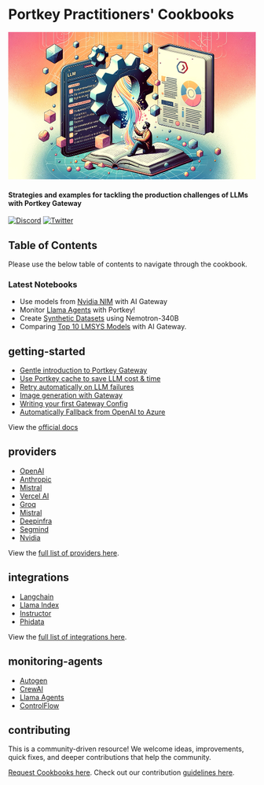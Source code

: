 # Portkey Practitioners' Cookbooks

<img src="../docs/images/cookbook-header.png" height=300 alt="header" />

#### Strategies and examples for tackling the production challenges of LLMs with Portkey Gateway

[![Discord](https://img.shields.io/discord/1143393887742861333)](https://portkey.ai/community)
[![Twitter](https://img.shields.io/twitter/url/https/twitter/follow/portkeyai?style=social&label=Follow%20%40PortkeyAI)](https://twitter.com/portkeyai)

## Table of Contents

Please use the below table of contents to navigate through the cookbook.

### Latest Notebooks

- Use models from [Nvidia NIM](/cookbook/providers/nvidia.ipynb) with AI Gateway
- Monitor [Llama Agents](/cookbook/monitoring-agents/Llama_Agents_with_Telemetry.ipynb) with Portkey!
- Create [Synthetic Datasets](/cookbook/use-cases/Nemotron_GPT_Finetuning_Portkey.ipynb) using Nemotron-340B
- Comparing [Top 10 LMSYS Models](./use-cases/LMSYS%20Series/comparing-top10-LMSYS-models-with-Portkey.ipynb) with AI Gateway.

## getting-started

- [Gentle introduction to Portkey Gateway](./getting-started/gentle-introduction-to-portkey-gateway.ipynb)
- [Use Portkey cache to save LLM cost & time](./getting-started/enable-cache.md)
- [Retry automatically on LLM failures](./getting-started/automatic-retries-on-failures.md)
- [Image generation with Gateway](./getting-started/image-generation.ipynb)
- [Writing your first Gateway Config](./getting-started/writing-your-first-gateway-config.md)
- [Automatically Fallback from OpenAI to Azure](./getting-started/fallback-from-openai-to-azure.ipynb)

View the [official docs](https://portkey.ai/docs)

## providers

- [OpenAI](./providers/openai.ipynb)
- [Anthropic](./providers/anthropic.md)
- [Mistral](./providers/mistral.md)
- [Vercel AI](./integrations/vercel-ai.md)
- [Groq](./providers/groq.ipynb)
- [Mistral](./providers/mistral.ipynb)
- [Deepinfra](./providers/deepinfra.ipynb)
- [Segmind](./providers/segmind.ipynb)
- [Nvidia](./providers/nvidia.ipynb)

View the [full list of providers here](https://portkey.ai/docs/welcome/integration-guides).

## integrations

- [Langchain](./integrations/langchain.ipynb)
- [Llama Index](./integrations/llama-index.ipynb)
- [Instructor](./integrations/Instructor_with_Portkey.ipynb)
- [Phidata](./integrations/Phidata_with_Portkey.ipynb)

View the [full list of integrations here](https://portkey.ai/docs/welcome/integration-guides).

## monitoring-agents

- [Autogen](./monitoring-agents/Autogen_with_Telemetry.ipynb)
- [CrewAI](./monitoring-agents/CrewAI_with_Telemetry.ipynb)
- [Llama Agents](./monitoring-agents/Llama_Agents_with_Telemetry.ipynb)
- [ControlFlow](./monitoring-agents/ControlFlow_with_Telemetry.ipynb)

## contributing

This is a community-driven resource! We welcome ideas, improvements, quick fixes, and deeper contributions that help the community.

[Request Cookbooks here](https://github.com/portkey-ai/gateway/issues). Check out our contribution [guidelines here](../.github/CONTRIBUTING.md).
